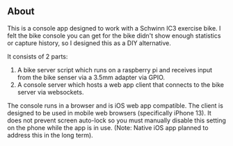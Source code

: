 <div id="top"></div>

## About

This is a console app designed to work with a Schwinn IC3 exercise bike. I felt the bike console you can get for the bike didn't show enough statistics or capture history, so I designed this as a DIY alternative.

It consists of 2 parts:
1. A bike server script which runs on a raspberry pi and receives input from the bike senser via a 3.5mm adapter via GPIO.
2. A console server which hosts a web app client that connects to the bike server via websockets.

The console runs in a browser and is iOS web app compatible. The client is designed to be used in mobile web browsers (specifically iPhone 13). It does not prevent screen auto-lock so you must manually disable this setting on the phone while the app is in use. (Note: Native iOS app planned to address this in the long term).